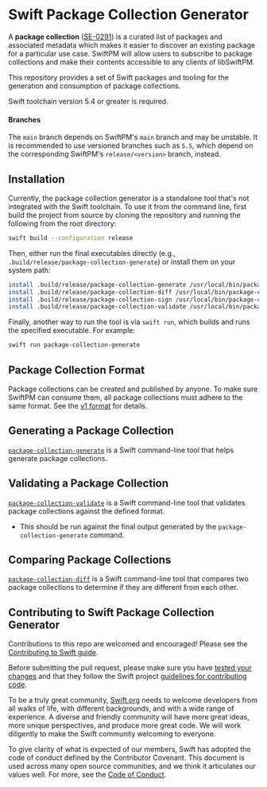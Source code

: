 # Swift Package Collection Generator

A **package collection** ([SE-0291](https://github.com/apple/swift-evolution/blob/main/proposals/0291-package-collections.md))
is a curated list of packages and associated metadata which makes it easier to discover an existing package for a particular use
case. SwiftPM will allow users to subscribe to package collections and make their contents accessible to any clients of libSwiftPM.

This repository provides a set of Swift packages and tooling for the generation and consumption of package collections.

Swift toolchain version 5.4 or greater is required.

#### Branches

The `main` branch depends on SwiftPM's `main` branch and may be unstable. It is recommended to use versioned branches such as `5.5`, which depend on the corresponding SwiftPM's `release/<version>` branch, instead.


## Installation

Currently, the package collection generator is a standalone tool that's not integrated with the Swift toolchain. To use it from the command line, first build the project from source by cloning the repository and running the following from the root directory:

```zsh
swift build --configuration release
```

Then, either run the final executables directly (e.g., `.build/release/package-collection-generate`) or install them on your system path:

```zsh
install .build/release/package-collection-generate /usr/local/bin/package-collection-generate
install .build/release/package-collection-diff /usr/local/bin/package-collection-diff
install .build/release/package-collection-sign /usr/local/bin/package-collection-sign
install .build/release/package-collection-validate /usr/local/bin/package-collection-validate
```

Finally, another way to run the tool is via `swift run`, which builds and runs the specified executable. For example:

```zsh
swift run package-collection-generate
```

## Package Collection Format

Package collections can be created and published by anyone. To make sure SwiftPM can consume
them, all package collections must adhere to the same format. See the [v1 format](PackageCollectionFormats/v1.md)
for details.

## Generating a Package Collection

[`package-collection-generate`](Sources/PackageCollectionGenerator/README.md) is a Swift
command-line tool that helps generate package collections.

## Validating a Package Collection

[`package-collection-validate`](Sources/PackageCollectionValidator/README.md) is a Swift
command-line tool that validates package collections against the defined format.
- This should be run against the final output generated by the `package-collection-generate` command.

## Comparing Package Collections

[`package-collection-diff`](Sources/PackageCollectionDiff/README.md) is a Swift
command-line tool that compares two package collections to determine if they are different from each other.

## Contributing to Swift Package Collection Generator 

Contributions to this repo are welcomed and encouraged! Please see the
[Contributing to Swift guide](https://swift.org/contributing/).

Before submitting the pull request, please make sure you have [tested your
 changes](https://github.com/apple/swift/blob/main/docs/ContinuousIntegration.md)
 and that they follow the Swift project [guidelines for contributing
 code](https://swift.org/contributing/#contributing-code).

To be a truly great community, [Swift.org](https://swift.org/) needs to welcome
developers from all walks of life, with different backgrounds, and with a wide
range of experience. A diverse and friendly community will have more great
ideas, more unique perspectives, and produce more great code. We will work
diligently to make the Swift community welcoming to everyone.

To give clarity of what is expected of our members, Swift has adopted the
code of conduct defined by the Contributor Covenant. This document is used
across many open source communities, and we think it articulates our values
well. For more, see the [Code of Conduct](https://swift.org/code-of-conduct/).
